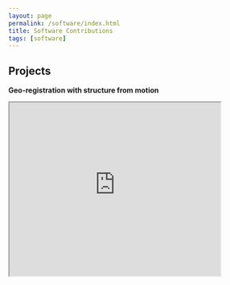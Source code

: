 ```yaml
---
layout: page
permalink: /software/index.html
title: Software Contributions
tags: [software]
---
```


## Projects

**Geo-registration with structure from motion**

<iframe width="420" height="345"
src="https://www.youtube.com/watch?v=CJkRyo-u1_U&feature=youtu.be">
</iframe>
